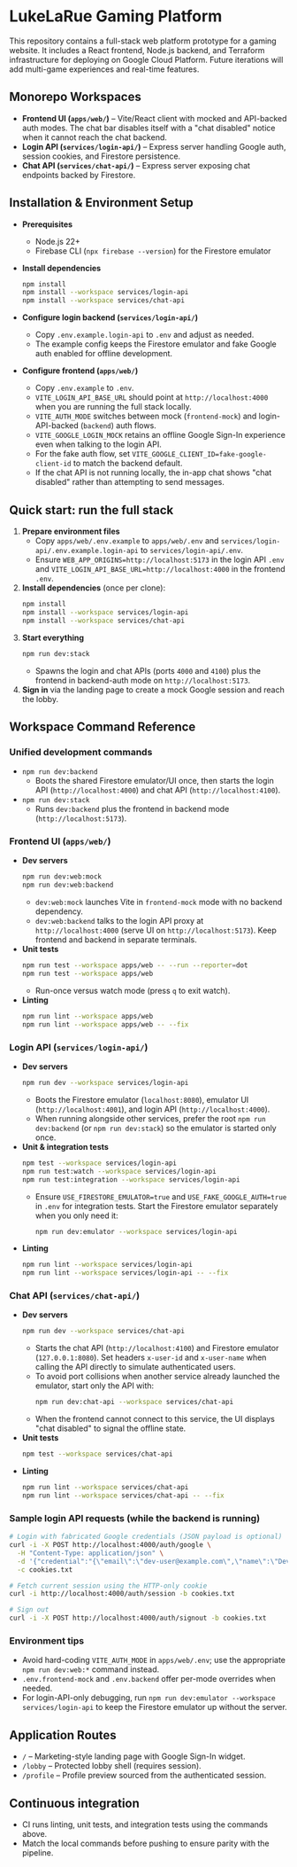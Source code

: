 # LukeLaRue Gaming Platform

This repository contains a full-stack web platform prototype for a gaming website. It includes a React frontend, Node.js backend, and Terraform infrastructure for deploying on Google Cloud Platform. Future iterations will add multi-game experiences and real-time features.

## Monorepo Workspaces

- **Frontend UI (`apps/web/`)** – Vite/React client with mocked and API-backed auth modes. The chat bar disables itself with a "chat disabled" notice when it cannot reach the chat backend.
- **Login API (`services/login-api/`)** – Express server handling Google auth, session cookies, and Firestore persistence.
- **Chat API (`services/chat-api/`)** – Express server exposing chat endpoints backed by Firestore.

## Installation & Environment Setup

- **Prerequisites**
  - Node.js 22+
  - Firebase CLI (`npx firebase --version`) for the Firestore emulator

- **Install dependencies**
  ```bash
  npm install
  npm install --workspace services/login-api
  npm install --workspace services/chat-api
  ```

- **Configure login backend (`services/login-api/`)**
  - Copy `.env.example.login-api` to `.env` and adjust as needed.
  - The example config keeps the Firestore emulator and fake Google auth enabled for offline development.

- **Configure frontend (`apps/web/`)**
  - Copy `.env.example` to `.env`.
  - `VITE_LOGIN_API_BASE_URL` should point at `http://localhost:4000` when you are running the full stack locally.
  - `VITE_AUTH_MODE` switches between mock (`frontend-mock`) and login-API-backed (`backend`) auth flows.
  - `VITE_GOOGLE_LOGIN_MOCK` retains an offline Google Sign-In experience even when talking to the login API.
  - For the fake auth flow, set `VITE_GOOGLE_CLIENT_ID=fake-google-client-id` to match the backend default.
  - If the chat API is not running locally, the in-app chat shows "chat disabled" rather than attempting to send messages.

## Quick start: run the full stack

1. **Prepare environment files**
   - Copy `apps/web/.env.example` to `apps/web/.env` and `services/login-api/.env.example.login-api` to `services/login-api/.env`.
   - Ensure `WEB_APP_ORIGINS=http://localhost:5173` in the login API `.env` and `VITE_LOGIN_API_BASE_URL=http://localhost:4000` in the frontend `.env`.
2. **Install dependencies** (once per clone):
   ```bash
   npm install
   npm install --workspace services/login-api
   npm install --workspace services/chat-api
   ```
3. **Start everything**
   ```bash
   npm run dev:stack
   ```
   - Spawns the login and chat APIs (ports `4000` and `4100`) plus the frontend in backend-auth mode on `http://localhost:5173`.
4. **Sign in** via the landing page to create a mock Google session and reach the lobby.

## Workspace Command Reference

### Unified development commands

- `npm run dev:backend`
  - Boots the shared Firestore emulator/UI once, then starts the login API (`http://localhost:4000`) and chat API (`http://localhost:4100`).
- `npm run dev:stack`
  - Runs `dev:backend` plus the frontend in backend mode (`http://localhost:5173`).

### Frontend UI (`apps/web/`)

- **Dev servers**
  ```bash
  npm run dev:web:mock
  npm run dev:web:backend
  ```
  - `dev:web:mock` launches Vite in `frontend-mock` mode with no backend dependency.
  - `dev:web:backend` talks to the login API proxy at `http://localhost:4000` (serve UI on `http://localhost:5173`). Keep frontend and backend in separate terminals.
- **Unit tests**
  ```bash
  npm run test --workspace apps/web -- --run --reporter=dot
  npm run test --workspace apps/web
  ```
  - Run-once versus watch mode (press `q` to exit watch).
- **Linting**
  ```bash
  npm run lint --workspace apps/web
  npm run lint --workspace apps/web -- --fix
  ```

### Login API (`services/login-api/`)

- **Dev servers**
  ```bash
  npm run dev --workspace services/login-api
  ```
  - Boots the Firestore emulator (`localhost:8080`), emulator UI (`http://localhost:4001`), and login API (`http://localhost:4000`).
  - When running alongside other services, prefer the root `npm run dev:backend` (or `npm run dev:stack`) so the emulator is started only once.
- **Unit & integration tests**
  ```bash
  npm test --workspace services/login-api
  npm run test:watch --workspace services/login-api
  npm run test:integration --workspace services/login-api
  ```
  - Ensure `USE_FIRESTORE_EMULATOR=true` and `USE_FAKE_GOOGLE_AUTH=true` in `.env` for integration tests. Start the Firestore emulator separately when you only need it:
    ```bash
    npm run dev:emulator --workspace services/login-api
    ```
- **Linting**
  ```bash
  npm run lint --workspace services/login-api
  npm run lint --workspace services/login-api -- --fix
  ```

### Chat API (`services/chat-api/`)

- **Dev servers**
  ```bash
  npm run dev --workspace services/chat-api
  ```
  - Starts the chat API (`http://localhost:4100`) and Firestore emulator (`127.0.0.1:8080`). Set headers `x-user-id` and `x-user-name` when calling the API directly to simulate authenticated users.
  - To avoid port collisions when another service already launched the emulator, start only the API with:
    ```bash
    npm run dev:chat-api --workspace services/chat-api
    ```
  - When the frontend cannot connect to this service, the UI displays "chat disabled" to signal the offline state.
- **Unit tests**
  ```bash
  npm test --workspace services/chat-api
  ```
- **Linting**
  ```bash
  npm run lint --workspace services/chat-api
  npm run lint --workspace services/chat-api -- --fix
  ```

### Sample login API requests (while the backend is running)

```bash
# Login with fabricated Google credentials (JSON payload is optional)
curl -i -X POST http://localhost:4000/auth/google \
  -H "Content-Type: application/json" \
  -d '{"credential":"{\"email\":\"dev-user@example.com\",\"name\":\"Dev User\"}"}' \
  -c cookies.txt

# Fetch current session using the HTTP-only cookie
curl -i http://localhost:4000/auth/session -b cookies.txt

# Sign out
curl -i -X POST http://localhost:4000/auth/signout -b cookies.txt
```

### Environment tips

- Avoid hard-coding `VITE_AUTH_MODE` in `apps/web/.env`; use the appropriate `npm run dev:web:*` command instead.
- `.env.frontend-mock` and `.env.backend` offer per-mode overrides when needed.
- For login-API-only debugging, run `npm run dev:emulator --workspace services/login-api` to keep the Firestore emulator up without the server.

## Application Routes

- `/` – Marketing-style landing page with Google Sign-In widget.
- `/lobby` – Protected lobby shell (requires session).
- `/profile` – Profile preview sourced from the authenticated session.

## Continuous integration

- CI runs linting, unit tests, and integration tests using the commands above.
- Match the local commands before pushing to ensure parity with the pipeline.
